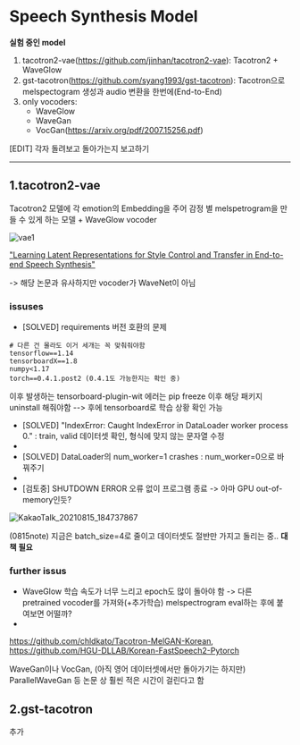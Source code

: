 # Speech Synthesis Model
**실험 중인 model**
1. tacotron2-vae(https://github.com/jinhan/tacotron2-vae): Tacotron2 + WaveGlow
2. gst-tacotron(https://github.com/syang1993/gst-tacotron): Tacotron으로 melspectogram 생성과 audio 변환을 한번에(End-to-End)
3. only vocoders:
   - WaveGlow
   - WaveGan
   - VocGan(https://arxiv.org/pdf/2007.15256.pdf)

[EDIT] 각자 돌려보고 돌아가는지 보고하기

------


1.tacotron2-vae
-----
Tacotron2 모델에 각 emotion의 Embedding을 주어 감정 별 melspetrogram을 만들 수 있게 하는 모델 + WaveGlow vocoder

![vae1](https://user-images.githubusercontent.com/80621384/129482786-dbe8a1c9-feb4-4da3-a6f5-58e8d0c54f7c.png)

["Learning Latent Representations for Style Control and Transfer in End-to-end Speech Synthesis"](https://arxiv.org/pdf/1812.04342.pdf)

 -> 해당 논문과 유사하지만 vocoder가 WaveNet이 아님

### issuses
- [SOLVED] requirements 버전 호환의 문제
```
# 다른 건 몰라도 이거 세개는 꼭 맞춰줘야함
tensorflow==1.14
tensorboardX==1.8
numpy<1.17
torch==0.4.1.post2 (0.4.1도 가능한지는 확인 중)
```
이후 발생하는 tensorboard-plugin-wit 에러는 pip freeze 이후 해당 패키지 uninstall 해줘야함 --> 후에 tensorboard로 학습 상황 확인 가능

- [SOLVED] "IndexError: Caught IndexError in DataLoader worker process 0." : train, valid 데이터셋 확인, 형식에 맞지 않는 문자열 수정
- 
- [SOLVED] DataLoader의 num_worker=1 crashes : num_worker=0으로 바꿔주기
- 
- [검토중] SHUTDOWN ERROR 오류 없이 프로그램 종료 -> 아마 GPU out-of-memory인듯?

![KakaoTalk_20210815_184737867](https://user-images.githubusercontent.com/80621384/129483347-523976ff-98ea-48eb-b63f-524c7a040206.png)

(0815note) 지금은 batch_size=4로 줄이고 데이터셋도 절반만 가지고 돌리는 중.. **대책 필요**


### further issus
- WaveGlow 학습 속도가 너무 느리고 epoch도 많이 돌아야 함 -> 다른 pretrained vocoder를 가져와(+추가학습) melspectrogram eval하는 후에 붙여보면 어떨까?
- 
https://github.com/chldkato/Tacotron-MelGAN-Korean, https://github.com/HGU-DLLAB/Korean-FastSpeech2-Pytorch

WaveGan이나 VocGan, (아직 영어 데이터셋에서만 돌아가기는 하지만) ParallelWaveGan 등 논문 상 훨씬 적은 시간이 걸린다고 함


2.gst-tacotron
-----
추가 

